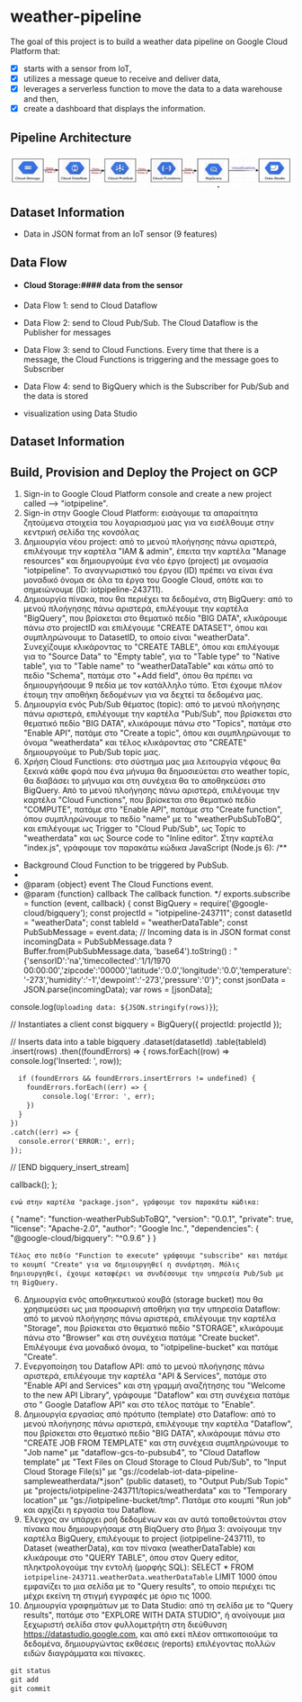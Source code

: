 # weather-pipeline

The goal of this project is to build a weather data pipeline on Google Cloud Platform that:
- [x] starts with a sensor from IoT, 
- [x] utilizes a message queue to receive and deliver data, 
- [x] leverages a serverless function to move the data to a data warehouse and then, 
- [x] create a dashboard that displays the information. 

## Pipeline Architecture ##

![image](https://github.com/ioantsep/weather-pipeline/blob/master/pipeline.png)

## Dataset Information ##
- Data in JSON format from an IoT sensor (9 features)

## **Data Flow** ##
- #### Cloud Storage:#### data from the sensor

- Data Flow 1: send to Cloud Dataflow

- Data Flow 2: send to Cloud Pub/Sub. The Cloud Dataflow is the Publisher for messages 

- Data Flow 3: send to Cloud Functions. Every time that there is a message, the Cloud Functions is triggering and the message goes to Subscriber

- Data Flow 4: send to BigQuery which is the  Subscriber for Pub/Sub and the data is stored

- visualization using Data Studio



## Dataset Information ##



## **Build, Provision and Deploy the Project on GCP** ##
1. Sign-in to Google Cloud Platform console and create a new project called --> "iotpipeline".
1. Sign-in στην Google Cloud Platform: εισάγουμε τα απαραίτητα ζητούμενα στοιχεία του λογαριασμού μας για να εισέλθουμε στην κεντρική σελίδα της κονσόλας 
2. Δημιουργία νέου project: από το μενού πλοήγησης πάνω αριστερά, επιλέγουμε την καρτέλα "IAM & admin", έπειτα την καρτέλα "Manage resources" και δημιουργούμε ένα νέο έργο (project) με ονομασία "iotpipeline". Το αναγνωριστικό του έργου (ID) πρέπει να είναι ένα μοναδικό όνομα σε όλα τα έργα του Google Cloud, οπότε και το σημειώνουμε (ID: iotpipeline-243711).
3.	Δημιουργία πίνακα, που θα περιέχει τα δεδομένα, στη BigQuery: από το μενού πλοήγησης πάνω αριστερά, επιλέγουμε την καρτέλα "BigQuery", που βρίσκεται στο θεματικό πεδίο "BIG DATA", κλικάρουμε πάνω στο projectID και επιλέγουμε "CREATE DATASET", όπου και συμπληρώνουμε το DatasetID, το οποίο είναι "weatherData". Συνεχίζουμε κλικάροντας το "CREATE TABLE", όπου και επιλέγουμε για το "Source Data" το "Empty table", για το "Table type" το "Native table", για το "Table name" το "weatherDataTable" και κάτω από το πεδίο "Schema", πατάμε στο "+Add field", όπου θα πρέπει να δημιουργήσουμε 9 πεδία με τον κατάλληλο τύπο. Έτσι έχουμε πλέον έτοιμη την αποθήκη δεδομένων για να δεχτεί τα δεδομένα μας.
4.	Δημιουργία ενός Pub/Sub θέματος (topic): από το μενού πλοήγησης πάνω αριστερά, επιλέγουμε την καρτέλα "Pub/Sub", που βρίσκεται στο θεματικό πεδίο "BIG DATA", κλικάρουμε πάνω στο "Topics", πατάμε στο "Enable API", πατάμε στο "Create a topic", όπου και συμπληρώνουμε το όνομα "weatherdata" και τέλος κλικάροντας στο "CREATE" δημιουργούμε το Pub/Sub topic μας. 
5.	Χρήση Cloud Functions: στο σύστημα μας μια λειτουργία νέφους θα ξεκινά κάθε φορά που ένα μήνυμα θα δημοσιεύεται στο weather topic, θα διαβάσει το μήνυμα και στη συνέχεια θα το αποθηκεύσει στο BigQuery. Από το μενού πλοήγησης πάνω αριστερά, επιλέγουμε την καρτέλα "Cloud Functions", που βρίσκεται στο θεματικό πεδίο "COMPUTE", πατάμε στο "Enable API", πατάμε στο "Create function", όπου συμπληρώνουμε τo πεδίo "name" με το "weatherPubSubToBQ", και επιλέγουμε ως Trigger το "Cloud Pub/Sub", ως Topic το "weatherdata" και ως Source code το "Inline editor". Στην καρτέλα "index.js", γράφουμε τον παρακάτω κώδικα JavaScript (Node.js 6): 
/**
 * Background Cloud Function to be triggered by PubSub.
 *
 * @param {object} event The Cloud Functions event.
 * @param {function} callback The callback function.
 */
exports.subscribe = function (event, callback) {
  const BigQuery = require('@google-cloud/bigquery');
  const projectId = "iotpipeline-243711"; 
  const datasetId = "weatherData"; 
  const tableId = "weatherDataTable"; 
  const PubSubMessage = event.data;
  // Incoming data is in JSON format
  const incomingData = PubSubMessage.data ? Buffer.from(PubSubMessage.data, 'base64').toString() : "{'sensorID':'na','timecollected':'1/1/1970 00:00:00','zipcode':'00000','latitude':'0.0','longitude':'0.0','temperature':'-273','humidity':'-1','dewpoint':'-273','pressure':'0'}";
  const jsonData = JSON.parse(incomingData);
  var rows = [jsonData];

  console.log(`Uploading data: ${JSON.stringify(rows)}`);

  // Instantiates a client
  const bigquery = BigQuery({
    projectId: projectId
  });

  // Inserts data into a table
  bigquery
    .dataset(datasetId)
    .table(tableId)
    .insert(rows)
    .then((foundErrors) => {
      rows.forEach((row) => console.log('Inserted: ', row));

      if (foundErrors && foundErrors.insertErrors != undefined) {
        foundErrors.forEach((err) => {
            console.log('Error: ', err);
        })
      }
    })
    .catch((err) => {
      console.error('ERROR:', err);
    });
  // [END bigquery_insert_stream]


  callback();
}; 

	ενώ στην καρτέλα "package.json", γράφουμε τον παρακάτω κώδικα:

{
  "name": "function-weatherPubSubToBQ",
  "version": "0.0.1",
  "private": true,
  "license": "Apache-2.0",
  "author": "Google Inc.",
  "dependencies": {
    "@google-cloud/bigquery": "^0.9.6"
  }
}

	Τέλος στο πεδίο "Function to execute" γράφουμε "subscribe" και πατάμε το κουμπί "Create" για να δημιουργηθεί η συνάρτηση. Μόλις δημιουργηθεί, έχουμε καταφέρει να συνδέσουμε την υπηρεσία Pub/Sub με τη BigQuery. 
6.	Δημιουργία ενός αποθηκευτικού κουβά (storage bucket) που θα χρησιμεύσει ως μια προσωρινή αποθήκη για την υπηρεσία Dataflow: από το μενού πλοήγησης πάνω αριστερά, επιλέγουμε την καρτέλα "Storage", που βρίσκεται στο θεματικό πεδίο "STORAGE", κλικάρουμε πάνω στο "Browser" και στη συνέχεια πατάμε "Create bucket". Επιλέγουμε ένα μοναδικό όνομα, το "iotpipeline-bucket" και πατάμε "Create".
7.	Ενεργοποίηση του Dataflow API: από το μενού πλοήγησης πάνω αριστερά, επιλέγουμε την καρτέλα "API & Services", πατάμε στο "Enable API and Services" και στη γραμμή αναζήτησης του "Welcome to the new API Library", γράφουμε "Dataflow" και στη συνέχεια πατάμε στο " Google Dataflow API" και στο τέλος πατάμε το "Enable".
8.	Δημιουργία εργασίας από πρότυπο (template) στο Dataflow: από το μενού πλοήγησης πάνω αριστερά, επιλέγουμε την καρτέλα "Dataflow", που βρίσκεται στο θεματικό πεδίο "BIG DATA", κλικάρουμε πάνω στο "CREATE JOB FROM TEMPLATE" και στη συνέχεια συμπληρώνουμε το "Job name" με "dataflow-gcs-to-pubsub4", το "Cloud Dataflow template" με "Text Files on Cloud Storage to Cloud Pub/Sub", το "Input Cloud Storage File(s)" με "gs://codelab-iot-data-pipeline-sampleweatherdata/*.json" (public dataset), το "Output Pub/Sub Topic" με "projects/iotpipeline-243711/topics/weatherdata" και το "Temporary location" με "gs://iotpipeline-bucket/tmp". Πατάμε στο κουμπί "Run job" και αρχίζει η εργασία του Dataflow.
9.	Έλεγχος αν υπάρχει ροή δεδομένων και αν αυτά τοποθετούνται στον πίνακα που δημιουργήσαμε στη BiqQuery στο βήμα 3: ανοίγουμε την καρτέλα BigQuery, επιλέγουμε to project (iotpipeline-243711), το Dataset (weatherData), και τον πίνακα (weatherDataTable) και κλικάρουμε στο "QUERY TABLE", όπου στον Query editor, πληκτρολογούμε την εντολή (μορφής SQL): 			  SELECT * FROM `iotpipeline-243711.weatherData.weatherDataTable` LIMIT 1000										  όπου εμφανίζει το μια σελίδα με το "Query results", το οποίο περιέχει τις μέχρι εκείνη τη στιγμή εγγραφές με όριο τις 1000.
10.	Δημιουργία γραφημάτων με το Data Studio: από τη σελίδα με το "Query results", πατάμε στο "EXPLORE WITH DATA STUDIO", ή ανοίγουμε μια ξεχωριστή σελίδα στον φυλλομετρήτη στη διεύθυνση https://datastudio.google.com, και από εκεί πλέον οπτικοποιούμε τα δεδομένα, δημιουργώντας εκθέσεις (reports) επιλέγοντας πολλών ειδών διαγράμματα και πίνακες.



```
git status
git add
git commit
```
